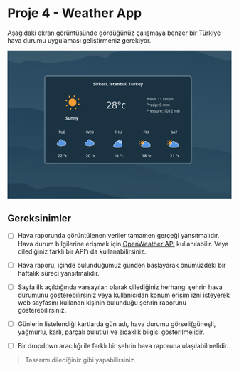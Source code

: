 # Proje 4 - Weather App

Aşağıdaki ekran görüntüsünde gördüğünüz çalışmaya benzer bir Türkiye hava durumu uygulaması geliştirmeniz gerekiyor.

![preview](./figures/preview.png)

## Gereksinimler

- [ ] Hava raporunda görüntülenen veriler tamamen gerçeği yansıtmalıdır. Hava durum bilgilerine erişmek için [OpenWeather API](https://openweathermap.org/api) kullanılabilir. Veya dilediğiniz farklı bir API'ı da kullanabilirsiniz.
- [ ] Hava raporu, içinde bulunduğumuz günden başlayarak önümüzdeki bir haftalık süreci yansıtmalıdır.
- [ ] Sayfa ilk açıldığında varsayılan olarak dilediğiniz herhangi şehrin hava durumunu gösterebilirsiniz veya kullanıcıdan konum erişim izni isteyerek web sayfasını kullanan kişinin bulunduğu şehrin raporunu gösterebilirsiniz.
- [ ] Günlerin listelendiği kartlarda gün adı, hava durumu görseli(güneşli, yağmurlu, karlı, parçalı bulutlu) ve sıcaklık bilgisi gösterilmelidir.
- [ ] Bir dropdown aracılığı ile farklı bir şehrin hava raporuna ulaşılabilmelidir. 


> Tasarımı dilediğiniz gibi yapabilirsiniz.